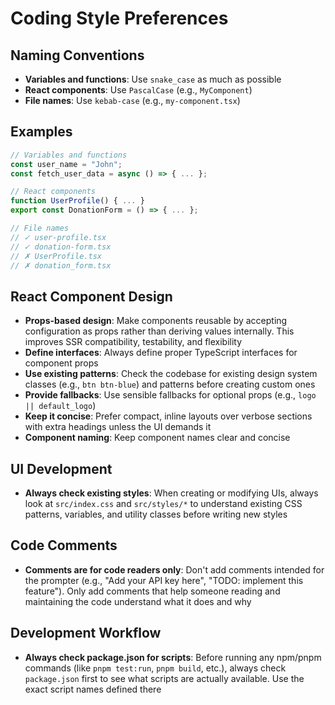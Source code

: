 # Coding Style Preferences

## Naming Conventions

- **Variables and functions**: Use `snake_case` as much as possible
- **React components**: Use `PascalCase` (e.g., `MyComponent`)
- **File names**: Use `kebab-case` (e.g., `my-component.tsx`)

## Examples

```typescript
// Variables and functions
const user_name = "John";
const fetch_user_data = async () => { ... };

// React components
function UserProfile() { ... }
export const DonationForm = () => { ... };

// File names
// ✓ user-profile.tsx
// ✓ donation-form.tsx
// ✗ UserProfile.tsx
// ✗ donation_form.tsx
```

## React Component Design

- **Props-based design**: Make components reusable by accepting configuration as props rather than deriving values internally. This improves SSR compatibility, testability, and flexibility
- **Define interfaces**: Always define proper TypeScript interfaces for component props
- **Use existing patterns**: Check the codebase for existing design system classes (e.g., `btn btn-blue`) and patterns before creating custom ones
- **Provide fallbacks**: Use sensible fallbacks for optional props (e.g., `logo || default_logo`)
- **Keep it concise**: Prefer compact, inline layouts over verbose sections with extra headings unless the UI demands it
- **Component naming**: Keep component names clear and concise

## UI Development

- **Always check existing styles**: When creating or modifying UIs, always look at `src/index.css` and `src/styles/*` to understand existing CSS patterns, variables, and utility classes before writing new styles

## Code Comments

- **Comments are for code readers only**: Don't add comments intended for the prompter (e.g., "Add your API key here", "TODO: implement this feature"). Only add comments that help someone reading and maintaining the code understand what it does and why

## Development Workflow

- **Always check package.json for scripts**: Before running any npm/pnpm commands (like `pnpm test:run`, `pnpm build`, etc.), always check `package.json` first to see what scripts are actually available. Use the exact script names defined there
